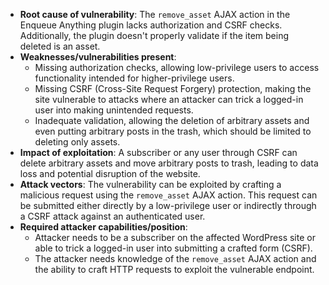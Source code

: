 - **Root cause of vulnerability**: The `remove_asset` AJAX action in the Enqueue Anything plugin lacks authorization and CSRF checks. Additionally, the plugin doesn't properly validate if the item being deleted is an asset.
- **Weaknesses/vulnerabilities present**:
    - Missing authorization checks, allowing low-privilege users to access functionality intended for higher-privilege users.
    - Missing CSRF (Cross-Site Request Forgery) protection, making the site vulnerable to attacks where an attacker can trick a logged-in user into making unintended requests.
    - Inadequate validation, allowing the deletion of arbitrary assets and even putting arbitrary posts in the trash, which should be limited to deleting only assets.
- **Impact of exploitation**: A subscriber or any user through CSRF can delete arbitrary assets and move arbitrary posts to trash, leading to data loss and potential disruption of the website.
- **Attack vectors**: The vulnerability can be exploited by crafting a malicious request using the `remove_asset` AJAX action. This request can be submitted either directly by a low-privilege user or indirectly through a CSRF attack against an authenticated user.
- **Required attacker capabilities/position**:
    - Attacker needs to be a subscriber on the affected WordPress site or able to trick a logged-in user into submitting a crafted form (CSRF).
    - The attacker needs knowledge of the `remove_asset` AJAX action and the ability to craft HTTP requests to exploit the vulnerable endpoint.